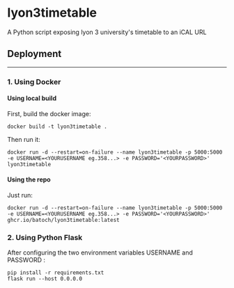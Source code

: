 # lyon3timetable

A Python script exposing lyon 3 university's timetable to an iCAL URL

## Deployment

-------------

### 1. Using Docker

#### Using local build
First, build the docker image:

```console
docker build -t lyon3timetable .
```

Then run it:

```console
docker run -d --restart=on-failure --name lyon3timetable -p 5000:5000 -e USERNAME=<YOURUSERNAME eg.358...> -e PASSWORD='<YOURPASSWORD>' lyon3timetable
```

#### Using the repo

Just run:

```console
docker run -d --restart=on-failure --name lyon3timetable -p 5000:5000 -e USERNAME=<YOURUSERNAME eg.358...> -e PASSWORD='<YOURPASSWORD>' ghcr.io/batoch/lyon3timetable:latest
```

### 2. Using Python Flask

After configuring the two environment variables USERNAME and PASSWORD :

```console
pip install -r requirements.txt
flask run --host 0.0.0.0
```
